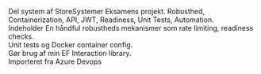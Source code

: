Del system af StoreSystemer Eksamens projekt. Robusthed, Containerization, API, JWT, Readiness, Unit Tests, Automation. \
Indeholder En håndful robustheds mekanismer som rate limiting, readiness checks. \
Unit tests og Docker container config. \
Gør brug af min EF Interaction library. \
Importeret fra Azure Devops
